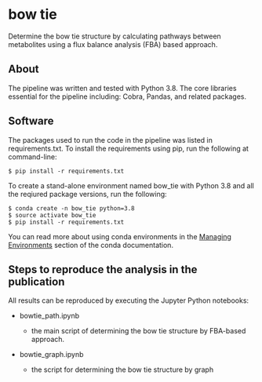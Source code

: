 # bow tie
Determine the bow tie structure by calculating pathways between metabolites using a flux balance analysis (FBA) based approach.
## About

The pipeline was written and tested with Python 3.8. The core libraries essential for the pipeline including: Cobra, Pandas, and related packages. 

## Software

The packages used to run the code in the pipeline was listed in requirements.txt. To install the requirements using pip, run the following at command-line:

```shell
$ pip install -r requirements.txt
```

To create a stand-alone environment named bow_tie with Python 3.8 and all the reqiured package versions, run the following:

```shell
$ conda create -n bow_tie python=3.8 
$ source activate bow_tie
$ pip install -r requirements.txt
```

You can read more about using conda environments in the [Managing Environments](http://conda.pydata.org/docs/using/envs.html) section of the conda documentation. 

## Steps to reproduce the analysis in the publication

 All results can be reproduced by executing the Jupyter Python notebooks:

+ bowtie_path.ipynb
  + the main script of determining the bow tie structure by FBA-based approach.

+ bowtie_graph.ipynb
  + the script for determining the bow tie structure by graph

